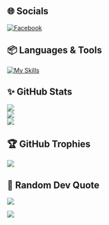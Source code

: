 
## :globe_with_meridians: Socials
[![Facebook](https://img.shields.io/badge/Facebook-%231877F2.svg?logo=Facebook&logoColor=white)](https://www.facebook.com/nhattruong.le.3745496) 

## :package: Languages & Tools
[![My Skills](https://skillicons.dev/icons?i=java,cpp,html,css,linux,git,github,neovim,docker)]()

## :sparkles: GitHub Stats
![](https://github-readme-stats.vercel.app/api?username=nhattVim&theme=radical&hide_border=false&include_all_commits=false&count_private=false)<br/>
![](https://github-readme-streak-stats.herokuapp.com/?user=nhattVim&theme=radical&hide_border=false)<br/>
![](https://github-readme-stats.vercel.app/api/top-langs/?username=nhattVim&theme=radical&hide_border=false&include_all_commits=false&count_private=false&layout=compact)

## :trophy: GitHub Trophies
![](https://github-trophies.vercel.app/?username=nhattVim&theme=radical&no-frame=false&no-bg=false&margin-w=4)

## :dizzy: Random Dev Quote
![](https://quotes-github-readme.vercel.app/api?type=horizontal&theme=radical)

[![](https://visitcount.itsvg.in/api?id=nhattVim&icon=0&color=0)](https://visitcount.itsvg.in)
